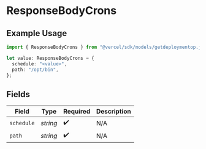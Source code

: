 # ResponseBodyCrons

## Example Usage

```typescript
import { ResponseBodyCrons } from "@vercel/sdk/models/getdeploymentop.js";

let value: ResponseBodyCrons = {
  schedule: "<value>",
  path: "/opt/bin",
};
```

## Fields

| Field              | Type               | Required           | Description        |
| ------------------ | ------------------ | ------------------ | ------------------ |
| `schedule`         | *string*           | :heavy_check_mark: | N/A                |
| `path`             | *string*           | :heavy_check_mark: | N/A                |